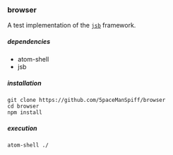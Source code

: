 ### browser

A test implementation of the [`jsb`](https://github.com/5paceManSpiff/jsb) framework.

##### dependencies

- atom-shell
- jsb

##### installation

`git clone https://github.com/5paceManSpiff/browser`<br>
`cd browser`<br>
`npm install`<br>

##### execution

`atom-shell ./`
